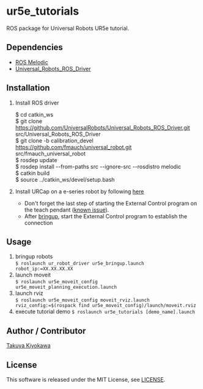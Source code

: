 # ur5e_tutorials

ROS package for Universal Robots UR5e tutorial.

## Dependencies

- [ROS Melodic](http://wiki.ros.org/melodic/Installation/Ubuntu)
- [Universal_Robots_ROS_Driver](https://github.com/UniversalRobots/Universal_Robots_ROS_Driver)

## Installation

1. Install ROS driver  

    $ cd catkin_ws  
    $ git clone https://github.com/UniversalRobots/Universal_Robots_ROS_Driver.git src/Universal_Robots_ROS_Driver  
    $ git clone -b calibration_devel https://github.com/fmauch/universal_robot.git src/fmauch_universal_robot  
    $ rosdep update  
    $ rosdep install --from-paths src --ignore-src --rosdistro melodic  
    $ catkin build  
    $ source ../catkin_ws/devel/setup.bash  

2. Install URCap on a e-series robot by following [here](https://github.com/UniversalRobots/Universal_Robots_ROS_Driver/blob/master/ur_robot_driver/doc/install_urcap_e_series.md)
    - Don't forget the last step of starting the External Control program on the teach pendant ([known issue](https://github.com/UniversalRobots/Universal_Robots_ROS_Driver/issues/55)).
    - After [bringup](https://github.com/UniversalRobots/Universal_Robots_ROS_Driver/blob/master/ur_robot_driver/doc/usage_example.md), start the External Control program to establish the connection

## Usage

1. bringup robots  
    `$ roslaunch ur_robot_driver ur5e_bringup.launch robot_ip:=XX.XX.XX.XX`
2. launch moveit  
    `$ roslaunch ur5e_moveit_config ur5e_moveit_planning_execution.launch`
3. launch rviz  
    `$ roslaunch ur5e_moveit_config moveit_rviz.launch rviz_config:=$(rospack find ur5e_moveit_config)/launch/moveit.rviz`
4. execute tutorial demo
    `$ roslaunch ur5e_tutorials [demo_name].launch`

## Author / Contributor

[Takuya Kiyokawa](https://takuya-ki.github.io/)

## License

This software is released under the MIT License, see [LICENSE](./LICENSE).
